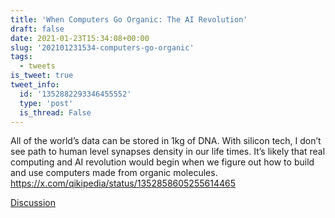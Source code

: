 ```yaml
---
title: 'When Computers Go Organic: The AI Revolution'
draft: false
date: 2021-01-23T15:34:08+00:00
slug: '202101231534-computers-go-organic'
tags:
  - tweets
is_tweet: true
tweet_info:
  id: '1352882293346455552'
  type: 'post'
  is_thread: False
---
```




All of the world’s data can be stored in 1kg of DNA. With silicon tech, I don’t see path to human level synapses density in our life times. It’s likely that real computing and AI revolution would begin when we figure out how to build and use computers made from organic molecules. <https://x.com/qikipedia/status/1352858605255614465>

[Discussion](https://x.com/sytelus/status/1352882293346455552)
